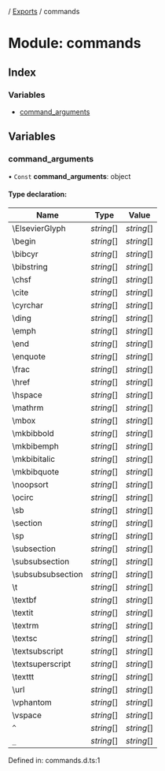 [](../README.md) / [Exports](../modules.md) / commands

# Module: commands

## Index

### Variables

* [command\_arguments](commands.md#command_arguments)

## Variables

### command\_arguments

• `Const` **command\_arguments**: object

#### Type declaration:

Name | Type | Value |
------ | ------ | ------ |
\ElsevierGlyph | *string*[] | *string*[] |
\begin | *string*[] | *string*[] |
\bibcyr | *string*[] | *string*[] |
\bibstring | *string*[] | *string*[] |
\chsf | *string*[] | *string*[] |
\cite | *string*[] | *string*[] |
\cyrchar | *string*[] | *string*[] |
\ding | *string*[] | *string*[] |
\emph | *string*[] | *string*[] |
\end | *string*[] | *string*[] |
\enquote | *string*[] | *string*[] |
\frac | *string*[] | *string*[] |
\href | *string*[] | *string*[] |
\hspace | *string*[] | *string*[] |
\mathrm | *string*[] | *string*[] |
\mbox | *string*[] | *string*[] |
\mkbibbold | *string*[] | *string*[] |
\mkbibemph | *string*[] | *string*[] |
\mkbibitalic | *string*[] | *string*[] |
\mkbibquote | *string*[] | *string*[] |
\noopsort | *string*[] | *string*[] |
\ocirc | *string*[] | *string*[] |
\sb | *string*[] | *string*[] |
\section | *string*[] | *string*[] |
\sp | *string*[] | *string*[] |
\subsection | *string*[] | *string*[] |
\subsubsection | *string*[] | *string*[] |
\subsubsubsection | *string*[] | *string*[] |
\t | *string*[] | *string*[] |
\textbf | *string*[] | *string*[] |
\textit | *string*[] | *string*[] |
\textrm | *string*[] | *string*[] |
\textsc | *string*[] | *string*[] |
\textsubscript | *string*[] | *string*[] |
\textsuperscript | *string*[] | *string*[] |
\texttt | *string*[] | *string*[] |
\url | *string*[] | *string*[] |
\vphantom | *string*[] | *string*[] |
\vspace | *string*[] | *string*[] |
`^` | *string*[] | *string*[] |
`_` | *string*[] | *string*[] |

Defined in: commands.d.ts:1
